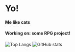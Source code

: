 # Yo!
#### Me like cats
#### Working on: some RPG project!
####
 ![Top Langs](https://github-readme-stats.vercel.app/api/top-langs/?username=lalinha123&theme=radical)
  ![GitHub stats](https://github-readme-stats.vercel.app/api?username=lalinha123&show_icons=true&theme=radical)



